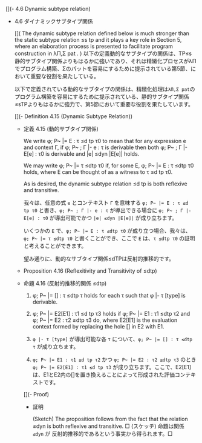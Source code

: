[](- 4.6 Dynamic subtype relation)

- 4.6 ダイナミックサブタイプ関係

	[](
	The dynamic subtype relation defined below is much stronger than the static subtype relation ≤s tp and it plays a key role in Section 5, where an elaboration process is presented to facilitate program construction in λΠ,Σ pat .
	)
	以下の定義動的なサブタイプの関係は、TP≤s静的サブタイプ関係よりもはるかに強いであり、それは精緻化プロセスがλΠでプログラム構築、Σのパットを容易にするために提示されている第5節、において重要な役割を果たしている。

	以下で定義されている動的なサブタイプの関係は、精緻化処理は`λΠ,Σ pat`のプログラム構築を容易にするために提示されている、静的サブタイプ関係≤sTPよりもはるかに強力で、第5節において重要な役割を果たしています。

	[](- Definition 4.15 (Dynamic Subtype Relation))

	- 定義 4.15 (動的サブタイプ関係)

		We write φ; P~ |= E : τ ≤d tp τ0 to mean that for any expression e and context Γ, if φ; P~ ; Γ |- e : τ is derivable then both φ; P~ ; Γ |- E[e] : τ0 is derivable and |e| ≤dyn |E[e]| holds.

		We may write φ; P~ |= τ ≤dtp τ0 if, for some E, φ; P~ |= E : τ ≤dtp τ0 holds, where E can be thought of as a witness to τ ≤d tp τ0.

		As is desired, the dynamic subtype relation ≤d tp is both reflexive and transitive.

		我々は、任意の式 `e` とコンテキスト `Γ` を意味する `φ; P~ |= E : τ ≤d tp τ0` と書き、`φ; P~ ; Γ |- e : τ` が導出できる場合に `φ; P~ ; Γ |- E[e] : τ0` が導出可能でかつ `|e| ≤dyn |E[e]|` が成り立ちます。

		いくつかの `E` で、`φ; P~ |= E : τ ≤dtp τ0` が成り立つ場合、我々は、 `φ; P~ |= τ ≤dtp τ0` と書くことができ、ここで `E` は、`τ ≤dtp τ0` の証明と考えることができます。

		望み通りに、動的なサブタイプ関係≤dTPは反射的推移的です。

	- Proposition 4.16 (Reflexitivity and Transitivity of ≤dtp)
	- 命題 4.16 (反射的推移的関係 ≤dtp)

		1. φ; P~ |= [] : τ ≤dtp τ holds for each τ such that φ |- τ [type] is derivable.
		2. φ; P~ |= E2[E1] : τ1 ≤d tp τ3 holds if φ; P~ |= E1 : τ1 ≤dtp τ2 and φ; P~ |= E2 : τ2 ≤dtp τ3 do, where E2[E1] is the evaluation context formed by replacing the hole [] in E2 with E1.

		1. `φ |- τ [type]` が導出可能な各 `τ` について、`φ; P~ |= [] : τ ≤dtp τ` が成り立ちます。
		2. `φ; P~ |= E1 : τ1 ≤d tp τ2` かつ `φ; P~ |= E2 : τ2 ≤dtp τ3` のとき `φ; P~ |= E2[E1] : τ1 ≤d tp τ3` が成り立ちます。ここで、E2[E1]は、E1とE2内の[]を置き換えることによって形成された評価コンテキストです。

		[](- Proof)
		- 証明

			(Sketch) The proposition follows from the fact that the relation ≤dyn is both reflexive and transitive. □
			(スケッチ) 命題は関係 `≤dyn` が 反射的推移的であるという事実から得られます。□
